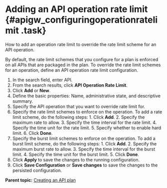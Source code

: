 # Adding an API operation rate limit {#apigw_configuringoperationratelimit .task}

How to add an operation rate limit to override the rate limit scheme for an API operation.

By default, the rate limit schemes that you configure for a plan is enforced on all APIs that are packaged in the plan. To override the rate limit schemes for an operation, define an API operation rate limit configuration.

1.   In the search field, enter API. 
2.   From the search results, click **API Operation Rate Limit**. 
3.   Click **Add** or **New**. 
4.   Define the basic properties: Name, administrative state, and descriptive summary. 
5.   Specify the API operation that you want to override rate limit for. 
6.   Specify the rate limit schemes to enforce on the operation. To add a rate limit scheme, do the following steps: 
    1.   Click **Add**. 
    2.   Specify the maximum rate to allow. 
    3.   Specify the time interval for the rate limit. 
    4.   Specify the time unit for the rate limit. 
    5.   Specify whether to enable hard limit. 
    6.   Click **Done**. 
7.   Specify the burst limit schemes to enforce on the operation. To add a burst limit scheme, do the following steps: 
    1.   Click **Add**. 
    2.   Specify the maximum burst rate to allow. 
    3.   Specify the time interval for the burst limit. 
    4.   Specify the time unit for the burst limit. 
    5.   Click **Done**. 
8.   Click **Apply** to save the changes to the running configuration. 
9.   Click **Save Configuration** or **Save changes** to save the changes to the persisted configuration. 

**Parent topic:** [Creating an API plan](apigw_configuringapiplan.md)

